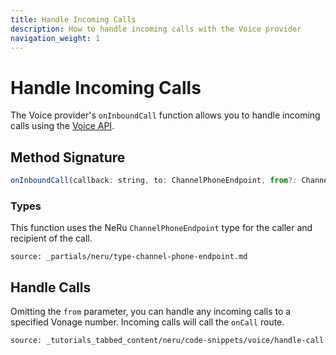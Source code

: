 ```yaml
---
title: Handle Incoming Calls
description: How to handle incoming calls with the Voice provider
navigation_weight: 1
---
```


# Handle Incoming Calls

The Voice provider's `onInboundCall` function allows you to handle incoming calls using the [Voice API](/voice/voice-api/overview).

## Method Signature
```javascript
onInboundCall(callback: string, to: ChannelPhoneEndpoint, from?: ChannelPhoneEndpoint)
```

### Types

This function uses the NeRu `ChannelPhoneEndpoint` type for the caller and recipient of the call.

```partial
source: _partials/neru/type-channel-phone-endpoint.md
```

## Handle Calls

Omitting the `from` parameter, you can handle any incoming calls to a specified Vonage number. Incoming calls will call the `onCall` route.

```tabbed_content
source: _tutorials_tabbed_content/neru/code-snippets/voice/handle-call
```